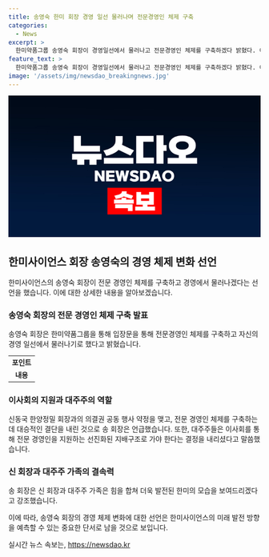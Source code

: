 ```yaml
---
title: 송영숙 한미 회장 경영 일선 물러나며 전문경영인 체제 구축
categories:
  - News
excerpt: >
  한미약품그룹 송영숙 회장이 경영일선에서 물러나고 전문경영인 체제를 구축하겠다 밝혔다. 이는 최근 자신과 장녀 임주현 부회장의 지분 일부를 매수하고 의결권 공동 행사 약정을 맺은 신동국 한양정밀 회장에 대한 대승적 결단에 깊은 감사를 표명하며, 한미의 다음 세대 경영은 전문 경영인이 맡고 대주주들은 이사회를 통해 이를 지원하는 선진화된 지배구조로 가야 한다는 결정을 내린 것으로 알려졌다. 신 회장도 이 방향이 맞다는 판단을 내리신 것으로 보인다며, 신 회장 중심으로 전문경영인 체제를 구축해 새로운 한미그룹으로 재탄생하기를 바란다고 강조했다.
feature_text: >
  한미약품그룹 송영숙 회장이 경영일선에서 물러나고 전문경영인 체제를 구축하겠다 밝혔다. 이는 최근 자신과 장녀 임주현 부회장의 지분 일부를 매수하고 의결권 공동 행사 약정을 맺은 신동국 한양정밀 회장에 대한 대승적 결단에 깊은 감사를 표명하며, 한미의 다음 세대 경영은 전문 경영인이 맡고 대주주들은 이사회를 통해 이를 지원하는 선진화된 지배구조로 가야 한다는 결정을 내린 것으로 알려졌다. 신 회장도 이 방향이 맞다는 판단을 내리신 것으로 보인다며, 신 회장 중심으로 전문경영인 체제를 구축해 새로운 한미그룹으로 재탄생하기를 바란다고 강조했다.
image: '/assets/img/newsdao_breakingnews.jpg'
---
```


<p><img src="/assets/img/newsdao_breakingnews.jpg" alt="bookingtag 속보" /></p>

<h2 data-ke-size="size26">한미사이언스 회장 송영숙의 경영 체제 변화 선언</h2>

<p data-ke-size="size16">한미사이언스의 송영숙 회장이 전문 경영인 체제를 구축하고 경영에서 물러나겠다는 선언을 했습니다. 이에 대한 상세한 내용을 알아보겠습니다.</p>

<h3>송영숙 회장의 전문 경영인 체제 구축 발표</h3>

<p data-ke-size="size16">송영숙 회장은 한미약품그룹을 통해 입장문을 통해 전문경영인 체제를 구축하고 자신의 경영 일선에서 물러나기로 했다고 밝혔습니다.</p>

<table>
    <tr>
        <td style="text-align: center; height: 17px;"><b>포인트</b></td>
    </tr>
    <tr>
        <td style="text-align: center; height: 17px;"><b>내용</b></td>
    </tr>
</table>

<h3>이사회의 지원과 대주주의 역할</h3>

<p data-ke-size="size16">신동국 한양정밀 회장과의 의결권 공동 행사 약정을 맺고, 전문 경영인 체제를 구축하는데 대승적인 결단을 내린 것으로 송 회장은 언급했습니다. 또한, 대주주들은 이사회를 통해 전문 경영인을 지원하는 선진화된 지배구조로 가야 한다는 결정을 내리셨다고 말씀했습니다.</p>

<h3>신 회장과 대주주 가족의 결속력</h3>

<p data-ke-size="size16">송 회장은 신 회장과 대주주 가족은 힘을 합쳐 더욱 발전된 한미의 모습을 보여드리겠다고 강조했습니다.</p>

<p>이에 따라, 송영숙 회장의 경영 체제 변화에 대한 선언은 한미사이언스의 미래 발전 방향을 예측할 수 있는 중요한 단서로 남을 것으로 보입니다.</p>
실시간 뉴스 속보는, <a href="https://newsdao.kr" rel="dofollow">https://newsdao.kr</a>


